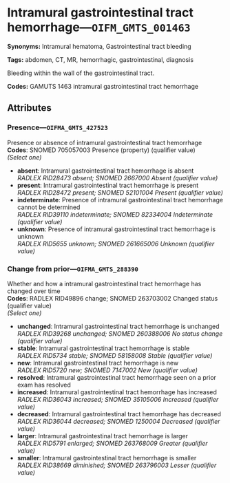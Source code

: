 # Intramural gastrointestinal tract hemorrhage—`OIFM_GMTS_001463`

**Synonyms:** Intramural hematoma, Gastrointestinal tract bleeding

**Tags:** abdomen, CT, MR, hemorrhagic, gastrointestinal, diagnosis

Bleeding within the wall of the gastrointestinal tract.

**Codes:** GAMUTS 1463 intramural gastrointestinal tract hemorrhage

## Attributes

### Presence—`OIFMA_GMTS_427523`

Presence or absence of intramural gastrointestinal tract hemorrhage  
**Codes**: SNOMED 705057003 Presence (property) (qualifier value)  
*(Select one)*

- **absent**: Intramural gastrointestinal tract hemorrhage is absent  
_RADLEX RID28473 absent; SNOMED 2667000 Absent (qualifier value)_
- **present**: Intramural gastrointestinal tract hemorrhage is present  
_RADLEX RID28472 present; SNOMED 52101004 Present (qualifier value)_
- **indeterminate**: Presence of intramural gastrointestinal tract hemorrhage cannot be determined  
_RADLEX RID39110 indeterminate; SNOMED 82334004 Indeterminate (qualifier value)_
- **unknown**: Presence of intramural gastrointestinal tract hemorrhage is unknown  
_RADLEX RID5655 unknown; SNOMED 261665006 Unknown (qualifier value)_

### Change from prior—`OIFMA_GMTS_288390`

Whether and how a intramural gastrointestinal tract hemorrhage has changed over time  
**Codes**: RADLEX RID49896 change; SNOMED 263703002 Changed status (qualifier value)  
*(Select one)*

- **unchanged**: Intramural gastrointestinal tract hemorrhage is unchanged  
_RADLEX RID39268 unchanged; SNOMED 260388006 No status change (qualifier value)_
- **stable**: Intramural gastrointestinal tract hemorrhage is stable  
_RADLEX RID5734 stable; SNOMED 58158008 Stable (qualifier value)_
- **new**: Intramural gastrointestinal tract hemorrhage is new  
_RADLEX RID5720 new; SNOMED 7147002 New (qualifier value)_
- **resolved**: Intramural gastrointestinal tract hemorrhage seen on a prior exam has resolved  
- **increased**: Intramural gastrointestinal tract hemorrhage has increased  
_RADLEX RID36043 increased; SNOMED 35105006 Increased (qualifier value)_
- **decreased**: Intramural gastrointestinal tract hemorrhage has decreased  
_RADLEX RID36044 decreased; SNOMED 1250004 Decreased (qualifier value)_
- **larger**: Intramural gastrointestinal tract hemorrhage is larger  
_RADLEX RID5791 enlarged; SNOMED 263768009 Greater (qualifier value)_
- **smaller**: Intramural gastrointestinal tract hemorrhage is smaller  
_RADLEX RID38669 diminished; SNOMED 263796003 Lesser (qualifier value)_